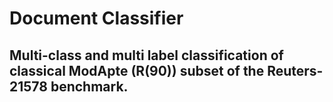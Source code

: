 # Document Classifier

## Multi-class and multi label classification of classical ModApte (R(90)) subset of the Reuters-21578 benchmark.

